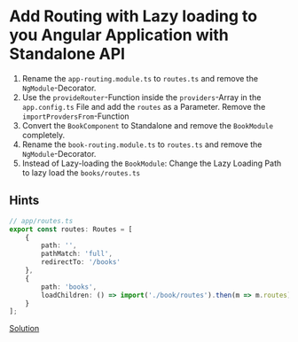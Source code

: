 # Add Routing with Lazy loading to you Angular Application with Standalone API
1. Rename the `app-routing.module.ts` to `routes.ts` and remove the `NgModule`-Decorator. 
2. Use the `provideRouter`-Function inside the `providers`-Array in the `app.config.ts` File and add the `routes` as a Parameter. Remove the `importProvdersFrom`-Function
3. Convert the `BookComponent` to Standalone and remove the `BookModule` completely.
4. Rename the `book-routing.module.ts` to `routes.ts` and remove the `NgModule`-Decorator.
5. Instead of Lazy-loading the `BookModule`: Change the Lazy Loading Path to lazy load the `books/routes.ts`
 
## Hints

```typescript
// app/routes.ts
export const routes: Routes = [
    {
        path: '',
        pathMatch: 'full',
        redirectTo: '/books'
    },
    {
        path: 'books',
        loadChildren: () => import('./book/routes').then(m => m.routes)
    }
];
```

[Solution](https://github.com/martinakraus/angular-standalone-intro/commit/fe334197fff6b0691ecd6baeb9d042f4569eb8be)

